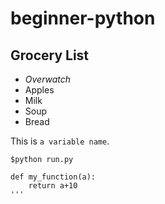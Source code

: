 # beginner-python

## Grocery List

* _Overwatch_
* Apples
* Milk
* Soup
* Bread

This is `a variable name`.

```
$python run.py
```


```
def my_function(a):
	return a+10
'''
